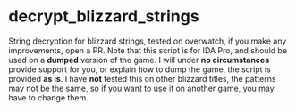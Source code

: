 # decrypt_blizzard_strings
String decryption for blizzard strings, tested on overwatch, if you make any improvements, open a PR.
Note that this script is for IDA Pro, and should be used on a **dumped** version of the game. 
I will under **no circumstances** provide support for you, or explain how to dump the game, the script is provided **as is**.
I have **not** tested this on other blizzard titles, the patterns may not be the same, so if you want to use it on another game, you may have to change them.
